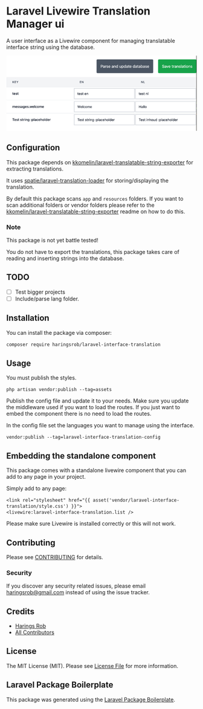# Laravel Livewire Translation Manager ui

A user interface as a Livewire component for managing translatable interface string using the database.

![demo](.github/img.png)

## Configuration

This package depends on [kkomelin/laravel-translatable-string-exporter](https://github.com/kkomelin/laravel-translatable-string-exporter)
for extracting translations.

It uses [spatie/laravel-translation-loader](https://github.com/spatie/laravel-translation-loader)
for storing/displaying the translation.

By default this package scans `app` and `resources` folders. If you want to scan additional folders or vendor folders
please refer to the [kkomelin/laravel-translatable-string-exporter](https://github.com/kkomelin/laravel-translatable-string-exporter) readme on how to do this.

### Note

This package is not yet battle tested!

You do not have to export the translations, this package takes care of reading and inserting strings into the database.

## TODO

- [ ] Test bigger projects
- [ ] Include/parse lang folder.

## Installation

You can install the package via composer:

```bash
composer require haringsrob/laravel-interface-translation
```

## Usage

You must publish the styles.

```
php artisan vendor:publish --tag=assets
```

Publish the config file and update it to your needs. Make sure you update the middleware used if you want to load
the routes. If you just want to embed the component there is no need to load the routes.

In the config file set the languages you want to manage using the interface.

```
vendor:publish --tag=laravel-interface-translation-config
```

## Embedding the standalone component

This package comes with a standalone livewire component that you can add to any page in your project.

Simply add to any page:
```
<link rel="stylesheet" href="{{ asset('vendor/laravel-interface-translation/style.css') }}">
<livewire:laravel-interface-translation.list />
```

Please make sure Livewire is installed correctly or this will not work.

## Contributing

Please see [CONTRIBUTING](CONTRIBUTING.md) for details.

### Security

If you discover any security related issues, please email haringsrob@gmail.com instead of using the issue tracker.

## Credits

-   [Harings Rob](https://github.com/haringsrob)
-   [All Contributors](../../contributors)

## License

The MIT License (MIT). Please see [License File](LICENSE.md) for more information.

## Laravel Package Boilerplate

This package was generated using the [Laravel Package Boilerplate](https://laravelpackageboilerplate.com).
